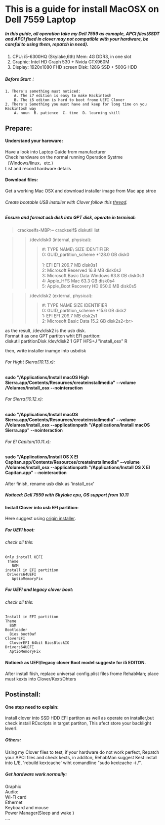 This is a guide for install MacOSX on Dell 7559 Laptop
=
##### In this guide, all operation take my Dell 7559 as exmaple, APCI files(SSDT and APCI fixed in clover may not compatible with your hardware, be careful to using them, repatch in need).
  1. CPU: i5-6300HQ (Skylake,6th)      Mem:  4G DDR3, in one slot
  2. Graphic: Intel HD Graph 530 + Nvida GTX960M
  3. Display: 1920x1080 FHD screen     Disk: 128G SSD + 500G HDD
##### Before Start：
    1. There's something must noticed:
        A. The i7 edition is easy to make Hackintosh
        B. The i5 editon is hard to boot frome UEFI Clover
    2. There's Something you must have and keep for long time on you Hackintosh way
        A. noun  B. patience  C. time  D. learning skill

 Prepare:
 -
 #### Understand your hareware:
  Have a look into Laptop Guide from manufacturer<br>
  Check hardware on the normal running Operation Systme（Windows/linux，etc.）<br>
  List and record hardware details
  #### Download files:
Get a working Mac OSX and download installer image from Mac app stroe<br>
###### Create bootable USB installer with Clover follow this [thread](https://www.tonymacx86.com/threads/guide-booting-the-os-x-installer-on-laptops-with-clover.148093/).<br>

##### Ensure and format usb disk into GPT disk, operate in terminal:
>crackselfs-MBP:~ crackself$ diskutil list<br>

>>/dev/disk0 (internal, physical):<br>
 >>>#:       TYPE NAME\                                     SIZE       IDENTIFIER<br>
 >>>0:       GUID_partition_scheme                        *128.0 GB  disk0<br><br>
 >>>1:                        EFI EFI                     209.7 MB   disk0s1<br>
 >>>2:         Microsoft Reserved                         16.8 MB    disk0s2<br>
 >>>3:       Microsoft Basic Data Windows                 63.8 GB    disk0s3<br>
 >>>4:                  Apple_HFS Mac                     63.3 GB    disk0s4<br>
 >>>5:                 Apple_Boot Recovery HD             650.0 MB   disk0s5<br>
 
>>/dev/disk2 (external, physical):<br>
 >>>#:                       TYPE NAME                     SIZE      IDENTIFIER<br>
 >>>0:       GUID_partition_scheme                        *15.6 GB   disk2<br>
 >>>1:                        EFI EFI                     209.7 MB   disk2s1<br>
 >>>2:       Microsoft Basic Data                         15.2 GB    disk2s2\<br>
 
as the result, /dev/disk2 is the usb disk.<br>
Format it as one GPT partiton whit EFI partiton:<br>
diskutil partitionDisk /dev/disk2 1 GPT HFS+J "install_osx" R

then, write installer inamge into usbdisk<br>
###### For Hight Sierra(10.13.x):<br>
#### sudo "/Applications/Install macOS High Sierra.app/Contents/Resources/createinstallmedia" --volume  /Volumes/install_osx --nointeraction<br>
###### For Sierra(10.12.x):<br>
#### sudo "/Applications/Install macOS Sierra.app/Contents/Resources/createinstallmedia" --volume  /Volumes/install_osx --applicationpath "/Applications/Install macOS Sierra.app" --nointeraction<br>
###### For El Capitan(10.11.x):<br>
#### sudo "/Applications/Install OS X El Capitan.app/Contents/Resources/createinstallmedia" --volume  /Volumes/install_osx --applicationpath "/Applications/Install OS X El Capitan.app" --nointeraction<br>

After finish, rename usb disk as 'install_osx'<br>
##### Noticed: Dell 7559 with Skylake cpu, OS support from 10.11

#### Install Clover into usb EFI partition:<br>
Here suggest using [origin installer](https://sourceforge.net/projects/cloverefiboot/).<br>

##### For UEFI boot:<br>
###### check all this:<br>
    Only install UEFI
     Theme
       BGM
    install in EFI partition
     Drivers64UEFI
       AptioMemoryFix

##### For UEFI and legacy clover boot:<br>
###### check all this:<br>
    Install in EFI partition
    Theme
      BGM
    Bootloader
      Bios boot0af
    CloverEFI
      CloverEFI 64bit BiosBlockIO
    Drivers64UEFI
      AptioMemoryFix

#### Noticed: as UEFI/legacy clover Boot model suggeste for i5 EDITON.<br>
After install fiish, replace universal config.plist files frome RehabMan; place must kexts into Clover/Kext/Ohters<br>

Postinstall:
-
#### One step need to explain:
install clover into SSD HDD EFI partiton as well as operate on installer,but check install RCscripts in target partiton, This afect store your backlight leverl.<br>

##### Others:
Using my Clover files to test, if your hardware do not work perfect, Repatch your APCI files and check kexts, in additon, RehabMan suggest Kest install into L/E, 'rebuild kextcache' wiht comandline "sudo kextcache -i /".

##### Get hardware work normally:<br>
Graphic<br>
Audio:<br>
Wi-Fi card<br>
Ethernet<br>
Keyboard and mouse<br>
Power Manager(Sleep and wake )<br>
....
